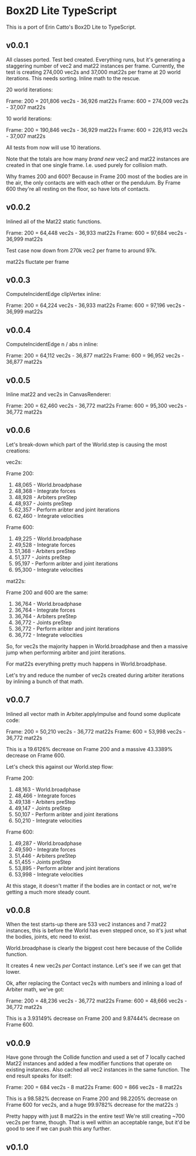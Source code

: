 # Box2D Lite TypeScript

This is a port of Erin Catto's Box2D Lite to TypeScript.

## v0.0.1

All classes ported. Test bed created. Everything runs, but it's generating a staggering number of vec2 and mat22 instances per frame. Currently, the test is creating 274,000 vec2s and 37,000 mat22s per frame at 20 world iterations. This needs sorting. Inline math to the rescue.

20 world iterations:

Frame: 200 = 201,806 vec2s - 36,926 mat22s
Frame: 600 = 274,009 vec2s - 37,007 mat22s

10 world iterations:

Frame: 200 = 190,846 vec2s - 36,929 mat22s
Frame: 600 = 226,913 vec2s - 37,007 mat22s

All tests from now will use 10 iterations.

Note that the totals are how many _brand new_ vec2 and mat22 instances are created
in that one single frame. I.e. used purely for collision math.

Why frames 200 and 600? Because in Frame 200 most of the bodies are in the air, the only contacts are with each other or the pendulum. By Frame 600 they're all resting on the floor, so have lots of contacts.

## v0.0.2

Inlined all of the Mat22 static functions.

Frame: 200 = 64,448 vec2s - 36,933 mat22s
Frame: 600 = 97,684 vec2s - 36,999 mat22s

Test case now down from 270k vec2 per frame to around 97k.

mat22s fluctate per frame

## v0.0.3

ComputeIncidentEdge clipVertex inline:

Frame: 200 = 64,224 vec2s - 36,933 mat22s
Frame: 600 = 97,196 vec2s - 36,999 mat22s

## v0.0.4

ComputeIncidentEdge n / abs n inline:

Frame: 200 = 64,112 vec2s - 36,877 mat22s
Frame: 600 = 96,952 vec2s - 36,877 mat22s

## v0.0.5

Inline mat22 and vec2s in CanvasRenderer:

Frame: 200 = 62,460 vec2s - 36,772 mat22s
Frame: 600 = 95,300 vec2s - 36,772 mat22s

## v0.0.6

Let's break-down which part of the World.step is causing the most creations:

vec2s:

Frame 200: 

1) 48,065 - World.broadphase
2) 48,368 - Integrate forces
3) 48,928 - Arbiters preStep
4) 48,937 - Joints preStep
5) 62,357 - Perform aribter and joint iterations
6) 62,460 - Integrate velocities

Frame 600:

1) 49,225 - World.broadphase
2) 49,528 - Integrate forces
3) 51,368 - Arbiters preStep
4) 51,377 - Joints preStep
5) 95,197 - Perform aribter and joint iterations
6) 95,300 - Integrate velocities

mat22s:

Frame 200 and 600 are the same:

1) 36,764 - World.broadphase
2) 36,764 - Integrate forces
3) 36,764 - Arbiters preStep
4) 36,772 - Joints preStep
5) 36,772 - Perform aribter and joint iterations
6) 36,772 - Integrate velocities

So, for vec2s the majority happen in World.broadphase and then a massive jump when performing arbiter and joint iterations.

For mat22s everything pretty much happens in World.broadphase.

Let's try and reduce the number of vec2s created during arbiter iterations by inlining a bunch of that math.

## v0.0.7

Inlined all vector math in Arbiter.applyImpulse and found some duplicate code:

Frame: 200 = 50,210 vec2s - 36,772 mat22s
Frame: 600 = 53,998 vec2s - 36,772 mat22s

This is a 19.6126% decrease on Frame 200 and a massive 43.3389% decrease on Frame 600.

Let's check this against our World.step flow:

Frame 200:

1) 48,163 - World.broadphase
2) 48,466 - Integrate forces
3) 49,138 - Arbiters preStep
4) 49,147 - Joints preStep
5) 50,107 - Perform aribter and joint iterations
6) 50,210 - Integrate velocities

Frame 600:

1) 49,287 - World.broadphase
2) 49,590 - Integrate forces
3) 51,446 - Arbiters preStep
4) 51,455 - Joints preStep
5) 53,895 - Perform aribter and joint iterations
6) 53,998 - Integrate velocities

At this stage, it doesn't matter if the bodies are in contact or not, we're getting a much more steady count.

## v0.0.8

When the test starts-up there are 533 vec2 instances and 7 mat22 instances, this is before the World has even stepped once, so it's just what the bodies, joints, etc need to exist.

World.broadphase is clearly the biggest cost here because of the Collide function.

It creates 4 new vec2s _per_ Contact instance. Let's see if we can get that lower.

Ok, after replacing the Contact vec2s with numbers and inlining a load of Arbiter math, we've got:

Frame: 200 = 48,236 vec2s - 36,772 mat22s
Frame: 600 = 48,666 vec2s - 36,772 mat22s

This is a 3.93149% decrease on Frame 200 and 9.87444% decrease on Frame 600.

## v0.0.9

Have gone through the Collide function and used a set of 7 locally cached Mat22 instances and added a few modifier functions that operate on existing instances. Also cached all vec2 instances in the same function. The end result speaks for itself:

Frame: 200 = 684 vec2s - 8 mat22s
Frame: 600 = 866 vec2s - 8 mat22s

This is a 98.582% decrease on Frame 200 and 98.2205% decrease on Frame 600 for vec2s, and a huge 99.9782% decrease for the mat22s :)

Pretty happy with just 8 mat22s in the entire test! We're still creating ~700 vec2s per frame, though. That is well within an acceptable range, but it'd be good to see if we can push this any further.

## v0.1.0

